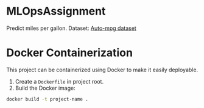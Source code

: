 # MLOpsAssignment
Predict miles per gallon.
Dataset: [Auto-mpg dataset](https://www.kaggle.com/datasets/uciml/autompg-dataset/data)

# Docker Containerization
This project can be containerized using Docker to make it easily deployable.

1. Create a `Dockerfile` in project root.
2. Build the Docker image:
```bash
docker build -t project-name .
```
